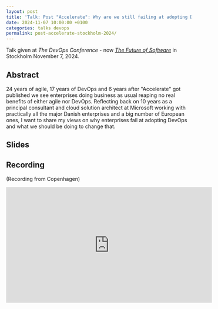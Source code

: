 ```yaml
---
layout: post
title: 'Talk: Post "Accelerate": Why are we still failing at adopting DevOps in the Enterprise? - Stockholm 2024'
date: 2024-11-07 10:00:00 +0100
categories: talks devops
permalink: post-accelerate-stockholm-2024/
---
```


Talk given at *The DevOps Conference* - now [*The Future of Software*](https://www.thefutureofsoftware.com/) in Stockholm November 7, 2024.

## Abstract

24 years of agile, 17 years of DevOps and 6 years after "Accelerate" got published we see enterprises doing business as usual reaping no real benefits of either agile nor DevOps. Reflecting back on 10 years as a principal consultant and cloud solution architect at Microsoft working with practically all the major Danish enterprises and a big number of European ones, I want to share my views on why enterprises fail at adopting DevOps and what we should be doing to change that.

## Slides

<script defer class="speakerdeck-embed" data-id="698bc8bca89f490d8a1840466eb372f0" data-ratio="1.7777777777777777" src="//speakerdeck.com/assets/embed.js"></script>

## Recording

(Recording from Copenhagen)

<iframe width="560" height="315" src="https://www.youtube.com/embed/dOdTKpYUOAQ?si=xJsGO0OQh7Fknzcc" title="YouTube video player" frameborder="0" allow="accelerometer; autoplay; clipboard-write; encrypted-media; gyroscope; picture-in-picture; web-share" referrerpolicy="strict-origin-when-cross-origin" allowfullscreen></iframe>
